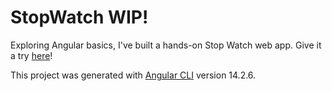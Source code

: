 # StopWatch WIP!

Exploring Angular basics, I've built a hands-on Stop Watch web app. Give it a try [here](https://stop-watch-47349.web.app/)!

This project was generated with [Angular CLI](https://github.com/angular/angular-cli) version 14.2.6.
